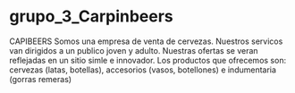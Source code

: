 # grupo_3_Carpinbeers
CAPIBEERS
Somos una empresa de venta de cervezas. Nuestros servicos van dirigidos a un publico joven y adulto. Nuestras ofertas se veran reflejadas en un sitio simle e innovador. Los productos que ofrecemos son: cervezas (latas, botellas), accesorios (vasos, botellones) e indumentaria (gorras remeras)

